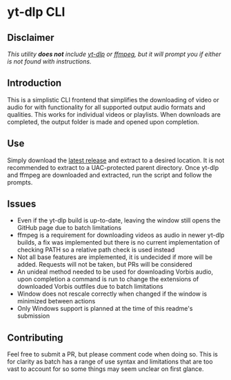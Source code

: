 # yt-dlp CLI

## Disclaimer

_This utility **does not** include [yt-dlp](https://github.com/yt-dlp/yt-dlp) or [ffmpeg](https://ffmpeg.org/), but it will prompt you if either is not found with instructions._

## Introduction

This is a simplistic CLI frontend that simplifies the downloading of video or audio for with functionality for all supported output audio formats and qualities. This works for individual videos or playlists. When downloads are completed, the output folder is made and opened upon completion.

## Use

Simply download the [latest release](https://github.com/MrMendelli/yt-dlp-CLI/releases/latest) and extract to a desired location. It is not recommended to extract to a UAC-protected parent directory. Once yt-dlp and ffmpeg are downloaded and extracted, run the script and follow the prompts.

## Issues

- Even if the yt-dlp build is up-to-date, leaving the window still opens the GitHub page due to batch limitations
- ffmpeg is a requirement for downloading videos as audio in newer yt-dlp builds, a fix was implemented but there is no current implementation of checking PATH so a relative path check is used instead
- Not all base features are implemented, it is undecided if more will be added. Requests will not be taken, but PRs will be considered
- An unideal method needed to be used for downloading Vorbis audio, upon completion a command is run to change the extensions of downloaded Vorbis outfiles due to batch limitations
- Window does not rescale correctly when changed if the window is minimized between actions
- Only Windows support is planned at the time of this readme's submission

## Contributing

Feel free to submit a PR, but please comment code when doing so. This is for clarity as batch has a range of use syntax and limitations that are too vast to account for so some things may seem unclear on first glance. 

